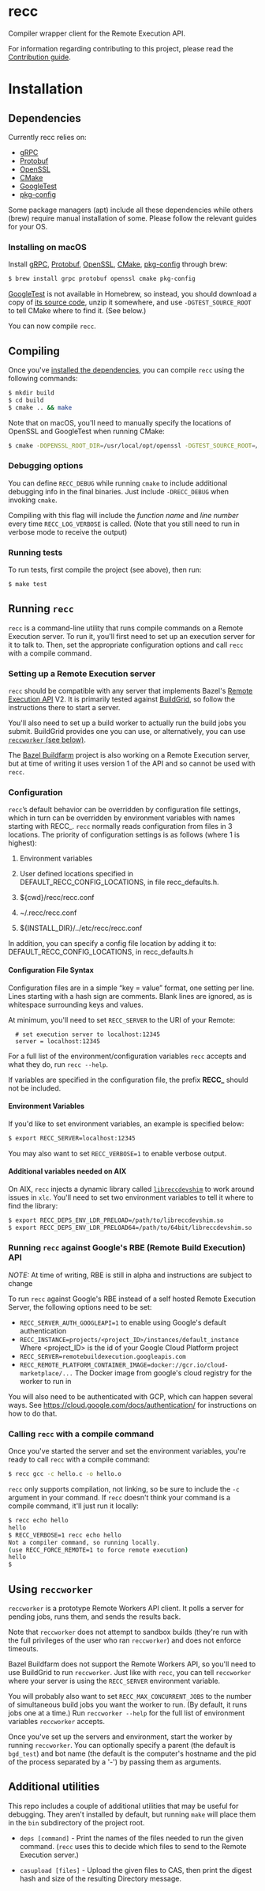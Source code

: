 # recc
Compiler wrapper client for the Remote Execution API.

For information regarding contributing to this project, please read the [Contribution guide](CONTRIBUTING.md).

# Installation

## Dependencies
Currently recc relies on: 

* [gRPC][]
* [Protobuf][] 
* [OpenSSL][]
* [CMake][]
* [GoogleTest][]
* [pkg-config][]

Some package managers (apt) include all these dependencies while others (brew) require manual installation of some. Please follow the relevant guides for your OS.  

### Installing on macOS

Install [gRPC][], [Protobuf][], [OpenSSL][], [CMake][], [pkg-config][] through brew:

```sh
$ brew install grpc protobuf openssl cmake pkg-config
```

[GoogleTest][] is not available in Homebrew, so instead, you should download a copy of [its source code][googletest source], unzip it somewhere, and use `-DGTEST_SOURCE_ROOT` to tell CMake where to find it. (See below.)

You can now compile `recc`.

<!-- # Linux -->
<!-- UPDATE ME -->

<!-- Reference links -->
[grpc]: https://grpc.io/
[protobuf]: https://github.com/google/protobuf/
[openssl]: https://www.openssl.org/
[cmake]: https://cmake.org/
[googletest]: https://github.com/google/googletest
[googletest source]: https://github.com/google/googletest/archive/release-1.8.1.zip
[pkg-config]: https://www.freedesktop.org/wiki/Software/pkg-config/

## Compiling
Once you've [installed the dependencies](#dependencies), you can compile `recc` using the following commands:

```sh
$ mkdir build
$ cd build
$ cmake .. && make
```

Note that on macOS, you'll need to manually specify the locations of OpenSSL and GoogleTest when running CMake:

```sh
$ cmake -DOPENSSL_ROOT_DIR=/usr/local/opt/openssl -DGTEST_SOURCE_ROOT=/wherever/you/unzipped/googletest/to .. && make
```

### Debugging options

You can define `RECC_DEBUG` while running `cmake` to include additional debugging info in the final binaries.
Just include `-DRECC_DEBUG` when invoking `cmake`.

Compiling with this flag will include the _function name_ and _line number_ every time `RECC_LOG_VERBOSE` is called.
(Note that you still need to run in verbose mode to receive the output)

### Running tests

To run tests, first compile the project (see above), then run:
```sh
$ make test
```

## Running `recc`

`recc` is a command-line utility that runs compile commands on a Remote
Execution server. To run it, you'll first need to set up an execution server 
for it to talk to. Then, set the appropriate configuration options
and call `recc` with a compile command.

### Setting up a Remote Execution server

`recc` should be compatible with any server that implements Bazel's
[Remote Execution API][] V2. It is primarily tested against [BuildGrid][],
so follow the instructions there to start a server.

You'll also need to set up a build worker to actually run the build jobs
you submit. BuildGrid provides one you can use, or alternatively, you can
use [`reccworker` (see below)](#running-reccworker).

The [Bazel Buildfarm][] project is also working on a Remote Execution server,
but at time of writing it uses version 1 of the API and so cannot be used with
`recc`.

[remote execution api]: https://github.com/bazelbuild/remote-apis
[buildgrid]: https://gitlab.com/BuildGrid/buildgrid
[bazel buildfarm]: https://github.com/bazelbuild/bazel-buildfarm

### Configuration

`recc`’s default behavior can be overridden by configuration file settings, which in turn can be overridden by environment variables with names starting with RECC_. `recc` normally reads configuration from files in 3 locations. The priority of configuration settings is as follows (where 1 is highest):

  1) Environment variables
   
  2) User defined locations specified in DEFAULT_RECC_CONFIG_LOCATIONS, in file recc_defaults.h.

  3) ${cwd}/recc/recc.conf

  4) ~/.recc/recc.conf
   
  5) ${INSTALL_DIR}/../etc/recc/recc.conf
   
In addition, you can specify a config file location by adding it to: DEFAULT_RECC_CONFIG_LOCATIONS, in recc_defaults.h

#### Configuration File Syntax
Configuration files are in a simple “key = value” format, one setting per line. Lines starting with a hash sign are comments. Blank lines are ignored, as is whitespace surrounding keys and values.

At minimum, you'll need to set `RECC_SERVER` to the URI of your Remote:
```
  # set execution server to localhost:12345
  server = localhost:12345
```

For a full list of the environment/configuration variables `recc` accepts and what they do, run
`recc --help`.

If variables are specified in the configuration file, the prefix **RECC_** should not be included. 

#### Environment Variables

If you'd like to set environment variables, an example is specified below:

```sh
$ export RECC_SERVER=localhost:12345
```

You may also want to set `RECC_VERBOSE=1` to enable verbose output.

#### Additional variables needed on AIX

On AIX, `recc` injects a dynamic library called [`libreccdevshim`][] to
work around issues in `xlc`. You'll need to set two environment variables to
tell it where to find the library:

```sh
$ export RECC_DEPS_ENV_LDR_PRELOAD=/path/to/libreccdevshim.so
$ export RECC_DEPS_ENV_LDR_PRELOAD64=/path/to/64bit/libreccdevshim.so
```

[`libreccdevshim`]: src/lib/reccdevshim

### Running `recc` against Google's RBE (Remote Build Execution) API

*NOTE:* At time of writing, RBE is still in alpha and instructions are subject
to change

To run `recc` against Google's RBE instead of a self hosted Remote Execution
Server, the following options need to be set:
 * `RECC_SERVER_AUTH_GOOGLEAPI=1` to enable using Google's default authentication
 * `RECC_INSTANCE=projects/<project_ID>/instances/default_instance` Where <project_ID> is the id of your Google Cloud Platform project
 * `RECC_SERVER=remotebuildexecution.googleapis.com`
 * `RECC_REMOTE_PLATFORM_CONTAINER_IMAGE=docker://gcr.io/cloud-marketplace/...` The Docker image from google's cloud registry for the worker to run in

You will also need to be authenticated with GCP, which can happen several ways. See https://cloud.google.com/docs/authentication/
for instructions on how to do that.


### Calling `recc` with a compile command

Once you've started the server and set the environment variables, you're ready
to call `recc` with a compile command: 

```sh
$ recc gcc -c hello.c -o hello.o
```

`recc` only supports compilation, not linking, so be sure to include the `-c`
argument in your command. If `recc` doesn't think your command is a compile
command, it'll just run it locally:

```sh
$ recc echo hello
hello
$ RECC_VERBOSE=1 recc echo hello
Not a compiler command, so running locally.
(use RECC_FORCE_REMOTE=1 to force remote execution)
hello
$
```

## Using `reccworker`

`reccworker` is a prototype Remote Workers API client. It polls a server for
pending jobs, runs them, and sends the results back.

Note that `reccworker` does not attempt to sandbox builds (they're run with
the full privileges of the user who ran `reccworker`) and does not enforce
timeouts.

Bazel Buildfarm does not support the Remote Workers API, so you'll need to
use BuildGrid to run `reccworker`. Just like with `recc`, you can tell
`reccworker` where your server is using the `RECC_SERVER` environment variable.

You will probably also want to set `RECC_MAX_CONCURRENT_JOBS` to the number of
simultaneous build jobs you want the worker to run. (By default, it runs jobs
one at a time.) Run `reccworker --help` for the full list of environment
variables `reccworker` accepts.

Once you've set up the servers and environment, start the worker by
running `reccworker`. You can optionally specify a parent (the default
is `bgd_test`) and bot name (the default is the computer's hostname
and the pid of the process separated by a '-') by passing them as
arguments.

## Additional utilities

This repo includes a couple of additional utilities that may be useful for
debugging. They aren't installed by default, but running `make` will place
them in the `bin` subdirectory of the project root.

- `deps [command]` - Print the names of the files needed to run the given
  command. (`recc` uses this to decide which files to send to the Remote
  Execution server.)

- `casupload [files]` - Upload the given files to CAS, then print the digest
  hash and size of the resulting Directory message.

